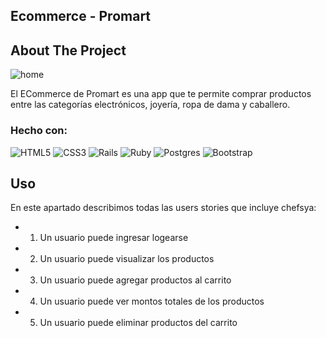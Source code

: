 <h2> Ecommerce - Promart </h2>

<!-- ABOUT THE PROJECT -->
## About The Project

![home](https://user-images.githubusercontent.com/94634890/157078149-50532db3-314a-4ed4-a5be-a37f9549e85b.png)


El ECommerce de Promart es una app que te permite comprar productos entre las categorías electrónicos, joyería, ropa de dama y caballero. 


### Hecho con:

![HTML5](https://img.shields.io/badge/html5-%23E34F26.svg?style=for-the-badge&logo=html5&logoColor=white)
![CSS3](https://img.shields.io/badge/css3-%231572B6.svg?style=for-the-badge&logo=css3&logoColor=white)
![Rails](https://img.shields.io/badge/rails-%23CC0000.svg?style=for-the-badge&logo=ruby-on-rails&logoColor=white)
![Ruby](https://img.shields.io/badge/ruby-%23CC342D.svg?style=for-the-badge&logo=ruby&logoColor=white)
![Postgres](https://img.shields.io/badge/postgres-%23316192.svg?style=for-the-badge&logo=postgresql&logoColor=white)
![Bootstrap](https://img.shields.io/badge/bootstrap-%23563D7C.svg?style=for-the-badge&logo=bootstrap&logoColor=white)



## Uso

En este apartado describimos todas las users stories que incluye chefsya:

- 1) Un usuario puede ingresar logearse
- 2) Un usuario puede visualizar los productos
- 3) Un usuario puede agregar productos al carrito
- 4) Un usuario puede ver montos totales de los productos
- 5) Un usuario puede eliminar productos del carrito


